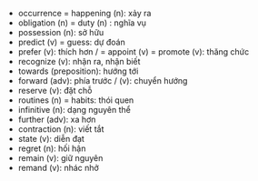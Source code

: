 - occurrence = happening (n): xảy ra
- obligation (n) = duty (n) : nghĩa vụ
- possession (n): sở hữu
- predict (v) = guess: dự đoán
- prefer (v): thích hơn / = appoint (v) = promote (v): thăng chức
- recognize (v): nhận ra, nhận biết
- towards (preposition): hướng tới
- forward (adv): phía trước / (v): chuyển hướng
- reserve (v): đặt chỗ
- routines (n) = habits: thói quen
- infinitive (n): dạng nguyên thể
- further (adv): xa hơn
- contraction (n): viết tắt
- state (v): diễn đạt
- regret (n): hối hận
- remain (v): giữ nguyên
- remand (v): nhác nhở
